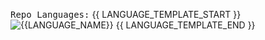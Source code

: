 <p><samp>Repo Languages:</samp> {{ LANGUAGE_TEMPLATE_START }}<img src="https://img.shields.io/static/v1?style=flat-square&label=%E2%A0%80&color=666666&labelColor={{LANGUAGE_COLOR:uri}}&message={{LANGUAGE_NAME:uri}}%EF%B8%B1{{LANGUAGE_PERCENT:uri}}%25" alt="{{LANGUAGE_NAME}}"/> {{ LANGUAGE_TEMPLATE_END }}</p>
